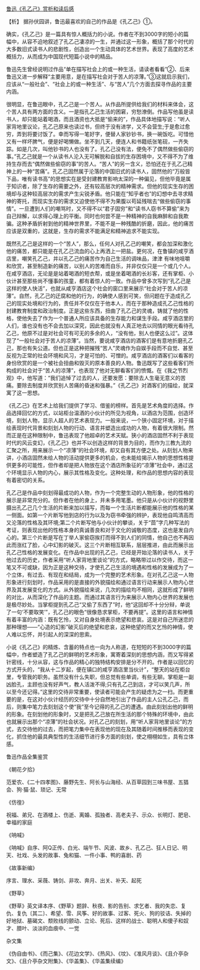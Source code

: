 [鲁迅《孔乙己》赏析和读后感](https://www.vrrw.net/wx/9220.html)

【析】 据孙伏园讲，鲁迅最喜欢的自己的作品是《孔乙己》①。

确实，《孔乙己》是一篇具有惊人概括力的小说。作者在不到3000字的短小的篇幅中，从容不迫地叙述了孔乙己凄凉的一生，并通过这一形象，概括了那个时代的大多数旧式读书人的悲剧性，创造出一个生动具体的艺术世界。表现了高度的艺术概括力，从而成为中国现代短篇小说中的精品。

鲁迅先生曾经说明过作品“单在描写社会上的或一种生活，请读者看看”②、后来鲁迅又进一步解释“主要用意，是在描写社会对于苦人的凉薄。”③这就启示我们，应该从“一般社会”、“社会上的或一种生活”、与“苦人”几个方面去探寻作品的主要内涵。

很明显，在鲁迅眼中，孔乙己是一个苦人。从作品所提供给我们的材料来体会，这个苦人具有两方面的含义。一是指孔乙己生活的困窘，穷愁潦倒。作品写他虽是读书人，却只能站着喝酒，而且酒资也大抵是“偷来的”，作品具体地描写说：“听人家背地里议论，孔乙己原来也读过书，但终于没有进学，又不会营生;于是愈过愈穷，弄到将要讨饭了。幸而写得一笔好字，便替人家钞钞书，换一碗饭吃。可惜他又有一样坏脾气，便是好喝懒做。坐不到几天，便连人和书籍纸张笔砚，一齐失踪。如是几次，叫他钞书的人也没有了。孔乙己没有法，便免不了偶然做些偷窃的事。”孔乙己就是一个从读书人沦入无可解脱和自拔的生存困境中，又不得不为了维持生存而去“偶然做些偷窃的事”的苦人。“苦人”的另一含义，恐怕还在于孔乙己精神上的一种“苦痛”。孔乙己固然属于沦落的中国旧式的读书人，固然他的“万般皆下品，唯有读书高”的思想实在是受封建教育影响太深的一种偏见，但他毕竟是属于知识者，除了生存的需要之外，还有较高层次的精神需求。但他的现实生存的困境却与这种较高层次的需求产生尖锐矛盾。他只能在“知乎者也”的幻想中去寻求精神的寄托，而现实生存的需求又迫使他不得不为果腹以苟延残喘去“做些偷窃的事情”。一旦遭到人们的嘲骂时，又不得不以“君子固穷”和“读书人窃书不算偷”来为自己辩解，以求得心理上的平衡。同时也何尝不是一种精神的自我麻醉和自我欺骗。这种矛盾折射到他的精神世界里，不能不是一种残酷的折磨，因此，他的痛苦应该是双重的，这就是，生存的需求不能满足和精神追求不能实现。



既然孔乙己是这样的一个“苦人”，那么，任何人对孔乙己的嘲笑，都会加深和激化他的痛苦，都只能是在孔乙己流血的心上再洒上一把盐。更何况，在鲁镇的咸亨酒店里，嘲笑孔乙己，并以孔乙己的痛苦作为自己生活的调味品，津津 有味地咀嚼和欣赏，甚至制造新的痛苦，以别人的苦难而自乐，并非仅仅只是一个或几个人。在咸亨酒店，无论是是站着喝酒的短衣帮，或是坐着喝酒的长衫客，还有掌柜、小伙计甚至那些尚不懂事的孩童，都有着惊人的一致。作品中曾多次写到“孔乙己是这样的使人快活”，也就从咸亨酒店这个社会的窗口里来展示“社会对于苦人的凉薄”。自然，孔乙己的迂腐和他的行为，的确使人感到可笑，但问题在于造成孔乙己的现实处境和行为的，责任并不仅仅在于他本人，而在于那种造成孔乙己性格的封建教育制度和政治制度。正是这些东西，扭曲了孔乙己的灵魂，铸就了他的性格，使他失去了作为一个普通人所应该具备的生存能力和谋生手段。咸亨酒店里的人们，谁也没有也不会去加以深究，因此也就没有人真正地去以同情的眼光看待孔乙己，他原不过是对社会可有可无的多余的人，“没有他，别人也便这么过”。这体现了“一般社会对于苦人的凉薄”。当然，要说咸亨酒店的酒客们是有意地折磨孔乙己，那也有失公道。但也正是这种把摧残“苦人”灵魂作为自娱手段而不自觉、甚至反视为正常的社会环境和风习，才是可怕的、可憎的。咸亨酒店的酒客们以看客的身份欣赏的是一个被社会扭曲和毁灭的原本善良的人物。鲁迅既写了这些看客们所构成的社会对于“苦人的凉薄”，也表现了他对无聊看客们的愤慨。在《我之节烈观》中，他写道：“我们追悼了过去的人，还要发愿：要除去人生毫无意义的苦痛。要除去制度并欣赏别人苦痛的昏迷和强暴。”《孔乙己》对酒客们的描绘，就深寓了这一思想。

《孔乙己》在艺术上给我们提供了学习、借鉴的榜样。首先是艺术角度的选择。作品选择回忆的方式，以站柜台温酒的小伙计的所见为视角，以酒店为范围，创造环境，刻划人物，显示人超人的艺术表现力。一般来说，一个狭小固定环境，对于描绘表现时代背景和刻划人物的行动、语言并塑造出成功的人物，有着很大限制。然而正是在这种限制中，鲁迅表现了他超卓的艺术天赋。狭小的酒店固然不利于表现时代的风云变幻，《孔乙己》也并不以创造这样的背景为目的，而作为三教九流的汇聚之所，用来展示一个“凉薄”的社会环境，却又自有其方便之处。从刻划人物来讲，小酒店固然未给人物的活动提供更多的机会，也未能给揭示人物的思想性格提供更多的可能性，但作者却是把人物放在这个酒店所象征的“凉薄”社会中，通过这个环境显示人物的内心，展示其性格及变化。这种处理，和作品的思想内容的表现有着密切的关系。

孔乙己是作品中刻划得最成功的人物，作为一个完整生动的人物形象，他的性格的展示是非常充分的。但作者在他的身上，并未多用笔墨。他只是从小伙计的视野里摄出孔乙己几个生活的片断来加以描写，而每一个生活片断都能展示他的性格的某一侧面。如第一个片断写他到店的行为以及为窃书牵强的辨护，表现他自鸣清高而又沦落的性格及其环境;第二个片断写他与小伙计的攀谈，关于“茴”字几种写法的考证，则表现出他的性格本身的真诚善良和对于文化的诚敬的态度，这也是发自内心的。第三个片断是写在丁举人家偷窃挨打而得不到人们的同情，他自己也不再因此而涨红了脸，心中幻影的破灭。这三个片断相互联系，层层推进，由此而展示出孔乙己性格的发展变化。在作品中出现的孔乙己，已经是开始沦落的读书人，关于他过去的历史，作者采用“听人家背地里谈论”的方式，略略带过以作交待，而这一笔又不可或缺，因为正是这种交待，才使孔乙己生活的境遇和性格的发展成为了一个立体，有过去、有现在和结局，成为一个完整的艺术形象。在对孔乙己这一人物形象进行刻划时，作品采用的是直接的外貌描绘和通过语言行动来展示人物内心世界及其发展变化的方式。从外貌描绘来说，几次的描绘均不相同，这就形成了鲜明的对比，从而深化了作品的主题。而通过其语言行为来展示人物内心世界的发展也是极尽妙处。当掌柜提到孔乙己“又偷了东西了”时，他“这回却不十分分辩，单说了一句‘不要取笑’”，孔乙己的眼色“很像恳求掌柜，不要再提”。这里的语言和神情有着丰富的内涵：既有乞怜，又对自身处境表示绝望和悲哀。这是对自己所迷恋的那种理想——“心造的幻影”破灭后的绝望和悲哀，这种绝望的而又乞怜的神情，使人难以忘怀，并引起人的深深的思索。

小说《孔乙己》的精炼、含蓄的特点也一向为人称道，在短短的不到3000字的篇幅中，作者塑造了孔乙己的鲜明的艺术形象，寓寄着深刻的思想内涵，而又写得紧针密线，十分从容，这与作品的精心的独特结构安排是分不开的。作者是以回忆的方式开头的，“我从十二岁起，便在镇口的咸亨酒店里当伙计”，“整天的站在柜台里，专管我的职务。虽然没有什么失职，但总觉有些单调，有些无聊。掌柜是一副凶脸孔，主顾也没有好声气，教人活泼不得;只有孔乙己到店，才可以笑几声，所以至今还记得。”这里的交待非常重要，使读者可能会产生的疑虑为之一扫。而更重要的是，在这对小伙计经历的交待中十分自然地引出了作品的主人公孔乙己，而后，则集中笔力去刻划这个使“我”至今记得的孔乙己的遭遇。由此刻划出他的鲜明的形象。在刻划他的形象时，又是把孔乙己放在所生活的那个特殊的环境中，由此也就展示出那个“凉薄”的社会状况。对孔乙己的刻划，用“听人家背地里谈论”的方式，去交待他的过去，而把笔力集中在表现他的现在及其随着时间推移而表现的变化，抓住他的最具典型性的生活细节进行多方面的刻划，使之栩栩如生，具有立体感。

鲁迅作品全集鉴赏

《朝花夕拾》

范爱农、《二十四孝图》、藤野先生、阿长与山海经、从百草园到三味书屋、五猖会、狗·猫·鼠、琐记、无常

《仿徨》

祝福、弟兄、在酒楼上、伤逝、离婚、孤独者、高老夫子、示众、长明灯、肥皂、幸福的家庭

《呐喊》

《呐喊》自序、阿Q正传、白光、端午节、风波、故乡、孔乙己、狂人日记、明天、社戏、头发的故事、兔和猫、一件小事、鸭的喜剧、药

《故事新编》

序言、理水、采薇、铸剑、非攻、奔月、出关、补天、起死

《野草》

《野草》英文译本序、《野草》题辞、秋夜、影的告别、求乞者、我的失恋、复仇、复仇〔其二〕、希望、雪、风筝、好的故事、过客、死火、狗的驳诘、失掉的好地狱、墓碣文、颓败线的颤动、立论、死后、这样的战士、聪明人和傻子和奴才、腊叶、淡淡的血痕中、一觉

杂文集

《伪自由书》、《而己集》、《花边文学》、《热风》、《坟》、《准风月谈》、《且介亭杂文》、《且介亭杂文附集》、《华盖集》、《华盖集续编》

